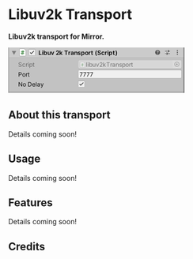 # Libuv2k Transport

**Libuv2k transport for Mirror.**

![The Libuv2k Transport component in the Inspector window](Libuv2k.PNG)

## About this transport
Details coming soon!

## Usage
Details coming soon!

## Features
Details coming soon!

## Credits
